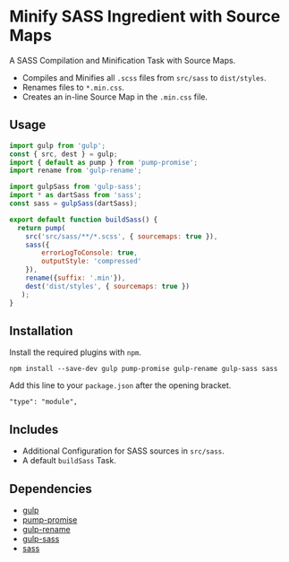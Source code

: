 Minify SASS Ingredient with Source Maps
================================================================================

A SASS Compilation and Minification Task with Source Maps.

- Compiles and Minifies all `.scss` files from `src/sass` to `dist/styles`.
- Renames files to `*.min.css`.
- Creates an in-line Source Map in the `.min.css` file.

Usage
--------------------------------------------------------------------------------

```javascript
import gulp from 'gulp';
const { src, dest } = gulp;
import { default as pump } from 'pump-promise';
import rename from 'gulp-rename';

import gulpSass from 'gulp-sass';
import * as dartSass from 'sass';
const sass = gulpSass(dartSass);

export default function buildSass() {
  return pump(
    src('src/sass/**/*.scss', { sourcemaps: true }),
    sass({
    	errorLogToConsole: true,
    	outputStyle: 'compressed'
   	}),
    rename({suffix: '.min'}),
    dest('dist/styles', { sourcemaps: true })
   );
}
```

Installation
--------------------------------------------------------------------------------

Install the required plugins with `npm`.

`npm install --save-dev gulp pump-promise gulp-rename gulp-sass sass`

Add this line to your `package.json` after the opening bracket.

`"type": "module",`

Includes
--------------------------------------------------------------------------------

- Additional Configuration for SASS sources in `src/sass`.
- A default `buildSass` Task.

Dependencies
--------------------------------------------------------------------------------

- [gulp](https://www.npmjs.com/package/gulp/)
- [pump-promise](https://www.npmjs.com/package/pump-promise)
- [gulp-rename](https://www.npmjs.com/package/gulp-rename)
- [gulp-sass](https://www.npmjs.com/package/gulp-sass)
- [sass](https://sass-lang.com/dart-sass)
